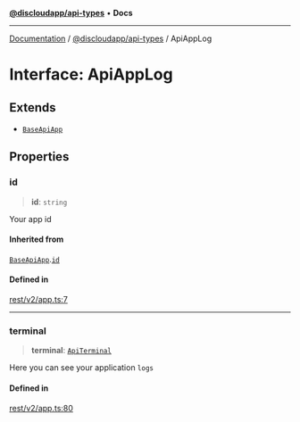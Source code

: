 [**@discloudapp/api-types**](../README.md) • **Docs**

***

[Documentation](../../../packages.md) / [@discloudapp/api-types](../README.md) / ApiAppLog

# Interface: ApiAppLog

## Extends

- [`BaseApiApp`](BaseApiApp.md)

## Properties

### id

> **id**: `string`

Your app id

#### Inherited from

[`BaseApiApp`](BaseApiApp.md).[`id`](BaseApiApp.md#id)

#### Defined in

[rest/v2/app.ts:7](https://github.com/discloud/discloud.app/blob/e957c12968777c01a56e127121040f7eaaf9b803/packages/api-types/rest/v2/app.ts#L7)

***

### terminal

> **terminal**: [`ApiTerminal`](ApiTerminal.md)

Here you can see your application `logs`

#### Defined in

[rest/v2/app.ts:80](https://github.com/discloud/discloud.app/blob/e957c12968777c01a56e127121040f7eaaf9b803/packages/api-types/rest/v2/app.ts#L80)
